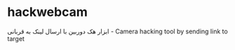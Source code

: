 # hackwebcam
ابزار هک دوربین با ارسال لینک به قربانی - Camera hacking tool by sending link to target
